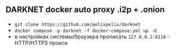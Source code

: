 DARKNET docker auto proxy .i2p + .onion
--

- `git clone https://github.com/pelixpelix/darknet`
- `docker compose -p darknet -f docker-compose.yml up -d`
- в настройках системы/браузера прописать `127.0.0.1:8118` - HTTP/HTTPS прокси
